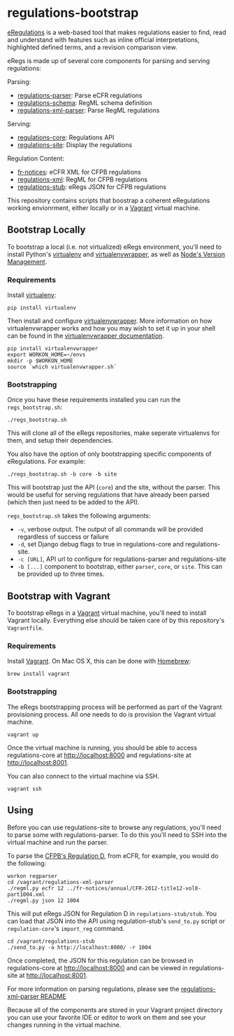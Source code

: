 # regulations-bootstrap

[eRegulations](http://cfpb.github.io/eRegulations) is a web-based tool 
that makes regulations easier to find, read and understand with 
features such as inline official interpretations, highlighted defined 
terms, and a revision comparison view.

eRegs is made up of several core components for parsing and serving
regulations:

Parsing:

* [regulations-parser](https://github.com/cfpb/regulations-parser): Parse eCFR regulations
* [regulations-schema](https://github.com/cfpb/regulations-schema): RegML schema definition
* [regulations-xml-parser](https://github.com/cfpb/regulations-xml-parser): Parse RegML regulations

Serving:

* [regulations-core](https://github.com/cfpb/regulations-core): Regulations API
* [regulations-site](https://github.com/cfpb/regulations-site): Display the regulations

Regulation Content:

* [fr-notices](https://github.com/cfpb/fr-notices): eCFR XML for CFPB regulations
* [regulations-xml](https://github.com/cfpb/regulations-xml): RegML for CFPB regulations 
* [regulations-stub](https://github.com/cfpb/regulations-stub): eRegs JSON for CFPB regulations

This repository contains scripts that boostrap a coherent eRegulations 
working envionrment, either locally or in a 
[Vagrant](https://www.vagrantup.com/) virtual machine.

## Bootstrap Locally

To bootstrap a local (i.e. not virtualized) eRegs environment, you'll
need to install Python's 
[virtualenv](https://virtualenv.readthedocs.org/en/latest/) 
and 
[virtualenvwrapper](https://virtualenvwrapper.readthedocs.org/en/latest/), 
as well as
[Node's Version Management](https://github.com/creationix/nvm).

### Requirements

Install [virtualenv](https://virtualenv.pypa.io/en/latest/):

```shell
pip install virtualenv
```

Then install and configure 
[virtualenvwrapper](https://virtualenvwrapper.readthedocs.org/en/latest/). 
More information on how virtualenvwrapper works and how you may wish to 
set it up in your shell can be found in the 
[virtualenvwrapper documentation](https://virtualenvwrapper.readthedocs.org/en/latest/install.html).

```shell
pip install virtualenvwrapper
export WORKON_HOME=~/envs
mkdir -p $WORKON_HOME
source `which virtualenvwrapper.sh`
```

### Bootstrapping

Once you have these requirements installed you can run the
`regs_bootstrap.sh`:

```shell
./regs_bootstrap.sh
```

This will clone all of the eRegs repositories, make seperate virtualenvs 
for them, and setup their dependencies.

You also have the option of only bootstrapping specific components of
eRegulations. For example:

```shell
./regs_bootstrap.sh -b core -b site
```

This will bootstrap just the API (`core`) and the site, without the
parser. This would be useful for serving regulations that have already
been parsed (which then just need to be added to the API).

`regs_bootstrap.sh` takes the following arguments:

* `-v`, verbose output. The output of all commands will be provided
  regardless of success or failure
* `-d`, set Django debug flags to true in regulations-core and
  regulations-site.
* `-c [URL]`, API url to configure for regulations-parser and
  regulations-site
* `-b [...]` component to bootstrap, either `parser`, `core`, or `site`.
  This can be provided up to three times.

## Bootstrap with Vagrant

To bootstrap eRegs in a [Vagrant](https://www.vagrantup.com/) virtual 
machine, you'll need to install Vagrant locally. Everything else should 
be taken care of by this repository's `Vagrantfile`.

### Requirements

Install [Vagrant](https://www.vagrantup.com/). On Mac OS X, this can be
done with [Homebrew](http://brew.sh):

```shell
brew install vagrant
```

### Bootstrapping

The eRegs bootstrapping process will be performed as part of the Vagrant
provisioning process. All one needs to do is provision the Vagrant
virtual machine. 

```shell
vagrant up
```

Once the virtual machine is running, you should be able to access
regulations-core at [http://localhost:8000](http://localhost:8000) and 
regulations-site at [http://localhost:8001](http://localhost:8001).

You can also connect to the virtual machine via SSH.

```shell
vagrant ssh
```

## Using

Before you can use regulations-site to browse any regulations, you'll
need to parse some with regulations-parser. To do this you'll need to
SSH into the virtual machine and run the parser. 

To parse the [CFPB's Regulation D](http://www.consumerfinance.gov/eregulations/1004), 
from eCFR, for example, you would do the following:

```shell
workon regparser
cd /vagrant/regulations-xml-parser
./regml.py ecfr 12 ../fr-notices/annual/CFR-2012-title12-vol8-part1004.xml
./regml.py json 12 1004
```

This will put eRegs JSON for Regulation D in `regulations-stub/stub`. You can
load that JSON into the API using regulation-stub's `send_to.py`
script or `regulation-core`'s `import_reg` command. 

```shell
cd /vagrant/regulations-stub
./send_to.py -a http://localhost:8000/ -r 1004
```

Once completed, the JSON for this regulation can be browsed in
regulations-core at [http://localhost:8000](http://localhost:8000) and
can be viewed in regulations-site at [http://localhost:8001](http://localhost:8001).

For more information on parsing regulations, please see the 
[regulations-xml-parser README](https://github.com/cfpb/regulations-xml-parser/blob/master/README.md)

Because all of the components are stored in your Vagrant project
directory you can use your favorite IDE or editor to work on them and
see your changes running in the virtual machine.


